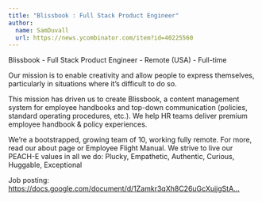 ```yaml
---
title: "Blissbook : Full Stack Product Engineer"
author:
  name: SamDuvall
  url: https://news.ycombinator.com/item?id=40225560
---
```

Blissbook - Full Stack Product Engineer - Remote (USA) - Full-time

Our mission is to enable creativity and allow people to express themselves, particularly in situations where it’s difficult to do so.

This mission has driven us to create Blissbook, a content management system for employee handbooks and top-down communication (policies, standard operating procedures, etc.). We help HR teams deliver premium employee handbook &amp; policy experiences.

We’re a bootstrapped, growing team of 10, working fully remote. For more, read our about page or Employee Flight Manual. We strive to live our PEACH-E values in all we do: Plucky, Empathetic, Authentic, Curious, Huggable, Exceptional

Job posting: <a href="https:&#x2F;&#x2F;docs.google.com&#x2F;document&#x2F;d&#x2F;1Zamkr3qXh8C26uGcXujjgStA6rD-jtYOO17wppFY8UI&#x2F;edit?usp=sharing" rel="nofollow">https:&#x2F;&#x2F;docs.google.com&#x2F;document&#x2F;d&#x2F;1Zamkr3qXh8C26uGcXujjgStA...</a>
